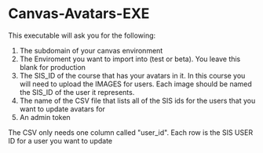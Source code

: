 # Canvas-Avatars-EXE

This executable will ask you for the following:

1) The subdomain of your canvas environment 
2) The Enviroment you want to import into (test or beta). You leave this blank for production
3) The SIS_ID of the course that has your avatars in it. In this course you will need to upload the IMAGES for users. Each image should be named the SIS_ID of the user it represents. 
4) The name of the CSV file that lists all of the SIS ids for the users that you want to update avatars for
5) An admin token

The CSV only needs one column called "user_id". Each row is the SIS USER ID for a user you want to update 
